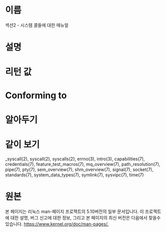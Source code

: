 # 이름
섹션2 - 시스템 콜들에 대한 매뉴얼

# 설명

# 리턴 값

# Conforming to

# 알아두기

# 같이 보기
_syscall(2), syscall(2), syscalls(2), errno(3), intro(3), capabilities(7), credentials(7), feature_test_macros(7), mq_overview(7), path_resolution(7), pipe(7), pty(7), sem_overview(7), shm_overview(7), signal(7), socket(7), standards(7), system_data_types(7), symlink(7), sysvipc(7), time(7)
# 원본
본 페이지는 리눅스 man-페이지 프로젝트의 5.10버전의 일부 문서입니다. 이 프로젝트에 대한 설명, 버그 신고에 대한 정보, 그리고 본 페이지의 최신 버전은 다음에서 찾을수 있습니다.
<https://www.kernel.org/doc/man-pages/.>

